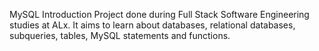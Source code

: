 MySQL Introduction
Project done during Full Stack Software Engineering studies at ALx. It aims to learn about databases, relational databases, subqueries, tables, MySQL statements and functions.
